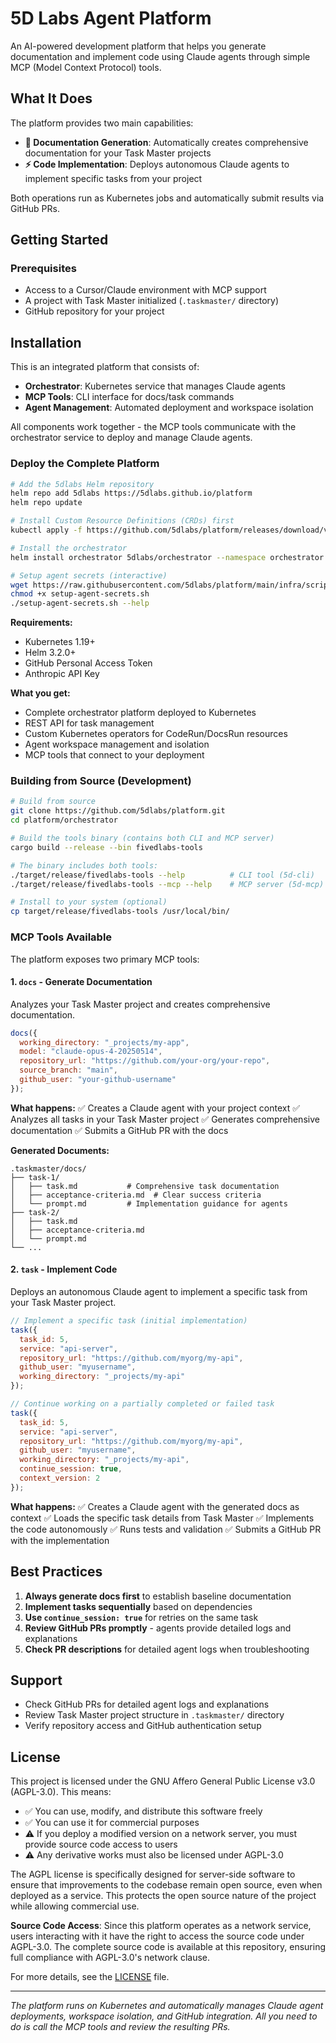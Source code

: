 # 5D Labs Agent Platform

An AI-powered development platform that helps you generate documentation and implement code using Claude agents through simple MCP (Model Context Protocol) tools.

## What It Does

The platform provides two main capabilities:
- **📝 Documentation Generation**: Automatically creates comprehensive documentation for your Task Master projects
- **⚡ Code Implementation**: Deploys autonomous Claude agents to implement specific tasks from your project

Both operations run as Kubernetes jobs and automatically submit results via GitHub PRs.

## Getting Started

### Prerequisites
- Access to a Cursor/Claude environment with MCP support
- A project with Task Master initialized (`.taskmaster/` directory)
- GitHub repository for your project

## Installation

This is an integrated platform that consists of:
- **Orchestrator**: Kubernetes service that manages Claude agents
- **MCP Tools**: CLI interface for docs/task commands
- **Agent Management**: Automated deployment and workspace isolation

All components work together - the MCP tools communicate with the orchestrator service to deploy and manage Claude agents.

### Deploy the Complete Platform

```bash
# Add the 5dlabs Helm repository
helm repo add 5dlabs https://5dlabs.github.io/platform
helm repo update

# Install Custom Resource Definitions (CRDs) first
kubectl apply -f https://github.com/5dlabs/platform/releases/download/v0.0.2/platform-crds.yaml

# Install the orchestrator
helm install orchestrator 5dlabs/orchestrator --namespace orchestrator --create-namespace

# Setup agent secrets (interactive)
wget https://raw.githubusercontent.com/5dlabs/platform/main/infra/scripts/setup-agent-secrets.sh
chmod +x setup-agent-secrets.sh
./setup-agent-secrets.sh --help
```

**Requirements:**
- Kubernetes 1.19+
- Helm 3.2.0+
- GitHub Personal Access Token
- Anthropic API Key

**What you get:**
- Complete orchestrator platform deployed to Kubernetes
- REST API for task management
- Custom Kubernetes operators for CodeRun/DocsRun resources
- Agent workspace management and isolation
- MCP tools that connect to your deployment

### Building from Source (Development)

```bash
# Build from source
git clone https://github.com/5dlabs/platform.git
cd platform/orchestrator

# Build the tools binary (contains both CLI and MCP server)
cargo build --release --bin fivedlabs-tools

# The binary includes both tools:
./target/release/fivedlabs-tools --help          # CLI tool (5d-cli)
./target/release/fivedlabs-tools --mcp --help    # MCP server (5d-mcp)

# Install to your system (optional)
cp target/release/fivedlabs-tools /usr/local/bin/
```

### MCP Tools Available

The platform exposes two primary MCP tools:

#### 1. `docs` - Generate Documentation
Analyzes your Task Master project and creates comprehensive documentation.

```javascript
docs({
  working_directory: "_projects/my-app",
  model: "claude-opus-4-20250514",
  repository_url: "https://github.com/your-org/your-repo",
  source_branch: "main",
  github_user: "your-github-username"
});
```

**What happens:**
✅ Creates a Claude agent with your project context
✅ Analyzes all tasks in your Task Master project
✅ Generates comprehensive documentation
✅ Submits a GitHub PR with the docs

**Generated Documents:**
```
.taskmaster/docs/
├── task-1/
│   ├── task.md           # Comprehensive task documentation
│   ├── acceptance-criteria.md  # Clear success criteria
│   └── prompt.md         # Implementation guidance for agents
├── task-2/
│   ├── task.md
│   ├── acceptance-criteria.md
│   └── prompt.md
└── ...
```

#### 2. `task` - Implement Code
Deploys an autonomous Claude agent to implement a specific task from your Task Master project.

```javascript
// Implement a specific task (initial implementation)
task({
  task_id: 5,
  service: "api-server",
  repository_url: "https://github.com/myorg/my-api",
  github_user: "myusername",
  working_directory: "_projects/my-api"
});

// Continue working on a partially completed or failed task
task({
  task_id: 5,
  service: "api-server",
  repository_url: "https://github.com/myorg/my-api",
  github_user: "myusername",
  working_directory: "_projects/my-api",
  continue_session: true,
  context_version: 2
});
```

**What happens:**
✅ Creates a Claude agent with the generated docs as context
✅ Loads the specific task details from Task Master
✅ Implements the code autonomously
✅ Runs tests and validation
✅ Submits a GitHub PR with the implementation

## Best Practices

1. **Always generate docs first** to establish baseline documentation
2. **Implement tasks sequentially** based on dependencies
3. **Use `continue_session: true`** for retries on the same task
4. **Review GitHub PRs promptly** - agents provide detailed logs and explanations
5. **Check PR descriptions** for detailed agent logs when troubleshooting

## Support

- Check GitHub PRs for detailed agent logs and explanations
- Review Task Master project structure in `.taskmaster/` directory
- Verify repository access and GitHub authentication setup

## License

This project is licensed under the GNU Affero General Public License v3.0 (AGPL-3.0). This means:

- ✅ You can use, modify, and distribute this software freely
- ✅ You can use it for commercial purposes
- ⚠️ If you deploy a modified version on a network server, you must provide source code access to users
- ⚠️ Any derivative works must also be licensed under AGPL-3.0

The AGPL license is specifically designed for server-side software to ensure that improvements to the codebase remain open source, even when deployed as a service. This protects the open source nature of the project while allowing commercial use.

**Source Code Access**: Since this platform operates as a network service, users interacting with it have the right to access the source code under AGPL-3.0. The complete source code is available at this repository, ensuring full compliance with AGPL-3.0's network clause.

For more details, see the [LICENSE](LICENSE) file.

---

*The platform runs on Kubernetes and automatically manages Claude agent deployments, workspace isolation, and GitHub integration. All you need to do is call the MCP tools and review the resulting PRs.*
